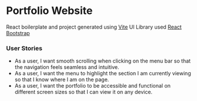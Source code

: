 # Portfolio Website

React boilerplate and project generated using [Vite](https://www.genome.gov/)
UI Library used [React Bootstrap](https://react-bootstrap.netlify.app/)

### User Stories

- As a user, I want smooth scrolling when clicking on the menu bar so that the navigation feels seamless and intuitive.
- As a user, I want the menu to highlight the section I am currently viewing so that I know where I am on the page.
- As a user, I want the portfolio to be accessible and functional on different screen sizes so that I can view it on any device.
